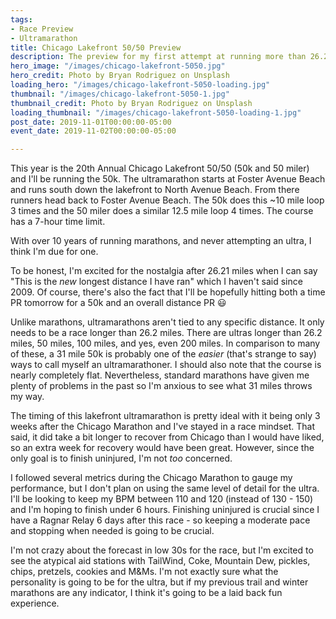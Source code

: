 ```yaml
---
tags:
- Race Preview
- Ultramarathon
title: Chicago Lakefront 50/50 Preview
description: The preview for my first attempt at running more than 26.2 miles
hero_image: "/images/chicago-lakefront-5050.jpg"
hero_credit: Photo by Bryan Rodriguez on Unsplash
loading_hero: "/images/chicago-lakefront-5050-loading.jpg"
thumbnail: "/images/chicago-lakefront-5050-1.jpg"
thumbnail_credit: Photo by Bryan Rodriguez on Unsplash
loading_thumbnail: "/images/chicago-lakefront-5050-loading-1.jpg"
post_date: 2019-11-01T00:00:00-05:00
event_date: 2019-11-02T00:00:00-05:00

---
```

This year is the 20th Annual Chicago Lakefront 50/50 (50k and 50 miler) and I'll be running the 50k. The ultramarathon starts at Foster Avenue Beach and runs south down the lakefront to North Avenue Beach. From there runners head back to Foster Avenue Beach. The 50k does this \~10 mile loop 3 times and the 50 miler does a similar 12.5 mile loop 4 times. The course has a 7-hour time limit.

With over 10 years of running marathons, and never attempting an ultra, I think I'm due for one.

To be honest, I'm excited for the nostalgia after 26.21 miles when I can say "This is the _new_ longest distance I have ran" which I haven't said since 2009. Of course, there's also the fact that I'll be hopefully hitting both a time PR tomorrow for a 50k and an overall distance PR 😃

Unlike marathons, ultramarathons aren't tied to any specific distance. It only needs to be a race longer than 26.2 miles. There are ultras longer than 26.2 miles, 50 miles, 100 miles, and yes, even 200 miles. In comparison to many of these, a 31 mile 50k is probably one of the _easier_ (that's strange to say) ways to call myself an ultramarathoner. I should also note that the course is nearly completely flat. Nevertheless, standard marathons have given me plenty of problems in the past so I'm anxious to see what 31 miles throws my way.

The timing of this lakefront ultramarathon is pretty ideal with it being only 3 weeks after the Chicago Marathon and I've stayed in a race mindset. That said, it did take a bit longer to recover from Chicago than I would have liked, so an extra week for recovery would have been great. However, since the only goal is to finish uninjured, I'm not _too_ concerned.

I followed several metrics during the Chicago Marathon to gauge my performance, but I don't plan on using the same level of detail for the ultra. I'll be looking to keep my BPM between 110 and 120 (instead of 130 - 150) and I'm hoping to finish under 6 hours. Finishing uninjured is crucial since I have a Ragnar Relay 6 days after this race - so keeping a moderate pace and stopping when needed is going to be crucial.

I'm not crazy about the forecast in low 30s for the race, but I'm excited to see the atypical aid stations with TailWind, Coke, Mountain Dew, pickles, chips, pretzels, cookies and M&Ms. I'm not exactly sure what the personality is going to be for the ultra, but if my previous trail and winter marathons are any indicator, I think it's going to be a laid back fun experience.